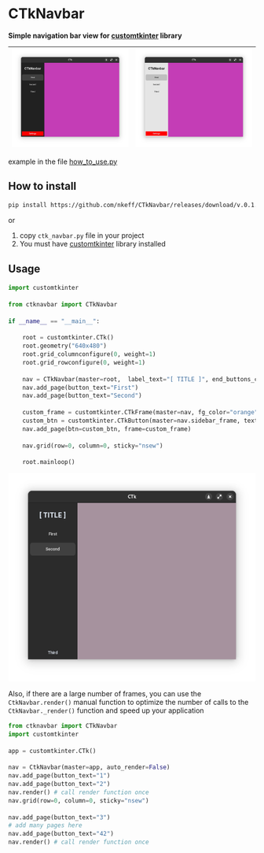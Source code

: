 # CTkNavbar
**Simple navigation bar view for [customtkinter](https://github.com/TomSchimansky/CustomTkinter) library**

| ![Screenshot](./examples/screenshots/2.png)                                       | ![Screenshot](./examples/screenshots/3.png)                            |
|---------------------------------------------|---------------------------------------------|

example in the file [how_to_use.py](examples%2Fhow_to_use.py)
  
## How to install
``` bash
pip install https://github.com/nkeff/CTkNavbar/releases/download/v.0.1.0/ctknavbar-0.1.0-py3-none-any.whl
```
or 
1) copy `ctk_navbar.py` file in your project
2) You must have [customtkinter](https://github.com/TomSchimansky/CustomTkinter) library installed

## Usage

```python
import customtkinter

from ctknavbar import CTkNavbar

if __name__ == "__main__":

    root = customtkinter.CTk()
    root.geometry("640x480")
    root.grid_columnconfigure(0, weight=1)
    root.grid_rowconfigure(0, weight=1)

    nav = CTkNavbar(master=root,  label_text="[ TITLE ]", end_buttons_count=1)
    nav.add_page(button_text="First")
    nav.add_page(button_text="Second")

    custom_frame = customtkinter.CTkFrame(master=nav, fg_color="orange", corner_radius=100)
    custom_btn = customtkinter.CTkButton(master=nav.sidebar_frame, text="Third", fg_color="green")
    nav.add_page(btn=custom_btn, frame=custom_frame)

    nav.grid(row=0, column=0, sticky="nsew")

    root.mainloop()
```
![Screenshot](./examples/screenshots/1.png)

Also, if there are a large number of frames, you can use the `CtkNavbar.render()` 
manual function to optimize the number of calls to the `CtkNavbar._render()` 
function and speed up your application
```python
from ctknavbar import CTkNavbar
import customtkinter

app = customtkinter.CTk() 

nav = CtkNavbar(master=app, auto_render=False)
nav.add_page(button_text="1")
nav.add_page(button_text="2")
nav.render() # call render function once
nav.grid(row=0, column=0, sticky="nsew")

nav.add_page(button_text="3")
# add many pages here
nav.add_page(button_text="42")
nav.render() # call render function once
```

